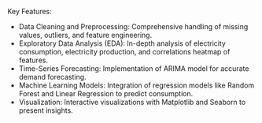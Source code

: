 Key Features:
- Data Cleaning and Preprocessing: Comprehensive handling of missing values, outliers, and feature engineering.
- Exploratory Data Analysis (EDA): In-depth analysis of electricity consumption, electricity production, and correlations heatmap of features.
- Time-Series Forecasting: Implementation of ARIMA model for accurate demand forecasting.
- Machine Learning Models: Integration of regression models like Random Forest and Linear Regression to predict consumption.
- Visualization: Interactive visualizations with Matplotlib and Seaborn to present insights.
